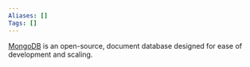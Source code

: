 ```yaml
---
Aliases: []
Tags: []
---
```

[MongoDB](https://www.mongodb.com/) is an open-source, document database designed for ease of development and scaling.